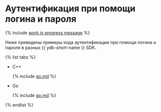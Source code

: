 # Аутентификация при помощи логина и пароля

{% include [work in progress message](../../_includes/addition.md) %}

Ниже приведены примеры кода аутентификации при помощи логина и пароля в разных {{ ydb-short-name }} SDK.

{% list tabs %}

- C++


  {% include [go.md](static/cpp.md) %}

- Go


  {% include [go.md](static/go.md) %}

{% endlist %}
